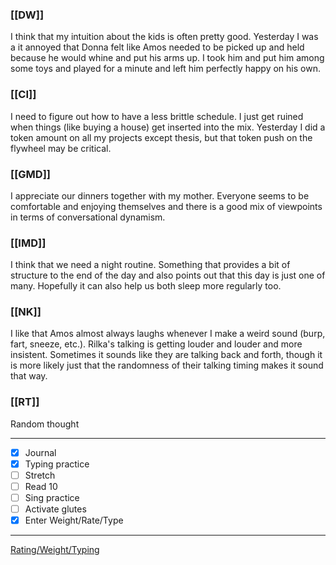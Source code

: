 ### [[DW]]
I think that my intuition about the kids is often pretty good. Yesterday I was a it annoyed that Donna felt like Amos needed to be picked up and held because he would whine and put his arms up. I took him and put him among some toys and played for a minute and left him perfectly happy on his own.

### [[CI]]
I need to figure out how to have a less brittle schedule. I just get ruined when things (like buying a house) get inserted into the mix. Yesterday I did a token amount on all my projects except thesis, but that token push on the flywheel may be critical.

### [[GMD]]
I appreciate our dinners together with my mother. Everyone seems to be comfortable and enjoying themselves and there is a good mix of viewpoints in terms of conversational dynamism.

### [[IMD]]
I think that we need a night routine. Something that provides a bit of structure to the end of the day and also points out that this day is just one of many. Hopefully it can also help us both sleep more regularly too.

### [[NK]]
I like that Amos almost always laughs whenever I make a weird sound (burp, fart, sneeze, etc.). Rilka's talking is getting louder and louder and more insistent. Sometimes it sounds like they are talking back and forth, though it is more likely just that the randomness of their talking timing makes it sound that way.

### [[RT]]
Random thought

---
- [x] Journal
- [x] Typing practice
- [ ] Stretch
- [ ] Read 10
- [ ] Sing practice
- [ ] Activate glutes
- [x] Enter Weight/Rate/Type
---

[Rating/Weight/Typing](https://docs.google.com/spreadsheets/d/1p6cinTqipnxyiSCgPBAWp2cAHA5q6P0NL58bNCxedCY/edit#gid=0)
